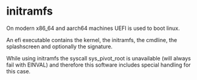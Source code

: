 # initramfs

On modern x86_64 and aarch64 machines UEFI is used to boot linux.

An efi executable contains the kernel, the initramfs, the cmdline, the splashscreen and optionally the signature.

While using initramfs the syscall sys_pivot_root is unavailable (will always fail with EINVAL) and therefore
this software includes special handling for this case.


